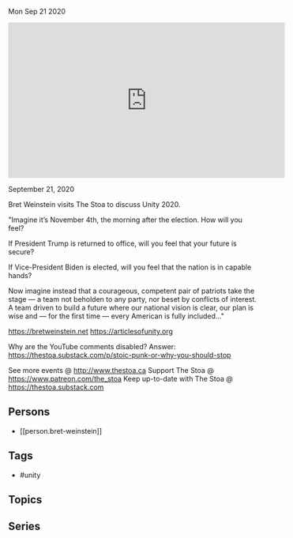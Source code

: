 



Mon Sep 21 2020

<iframe width="560" height="315" src="https://www.youtube.com/embed/zNGBU0k5om8" title="Unity 2020 w/ Bret Weinstein" frameborder="0" allow="accelerometer; autoplay; clipboard-write; encrypted-media; gyroscope; picture-in-picture" allowfullscreen ></iframe>

September 21, 2020

Bret Weinstein visits The Stoa to discuss Unity 2020.

"Imagine it’s November 4th, the morning after the election. How will you feel?

If President Trump is returned to office, will you feel that your future is secure?

If Vice-President Biden is elected, will you feel that the nation is in capable hands?

Now imagine instead that a courageous, competent pair of patriots take the stage — a team not beholden to any party, nor beset by conflicts of interest. A team driven to build a future where our national vision is clear, our plan is wise and — for the first time — every American is fully included..."

https://bretweinstein.net
https://articlesofunity.org

Why are the YouTube comments disabled? Answer: https://thestoa.substack.com/p/stoic-punk-or-why-you-should-stop

See more events @ http://www.thestoa.ca
Support The Stoa @ https://www.patreon.com/the_stoa
Keep up-to-date with The Stoa @ https://thestoa.substack.com

## Persons

- [[person.bret-weinstein]]

## Tags

- #unity

## Topics



## Series



